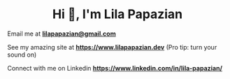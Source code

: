 <h1 align="center">Hi 👋, I'm Lila Papazian</h1>

Email me at **lilapapazian@gmail.com**

See my amazing site at **https://www.lilapapazian.dev** (Pro tip: turn your sound on)

Connect with me on Linkedin **https://www.linkedin.com/in/lila-papazian/**
